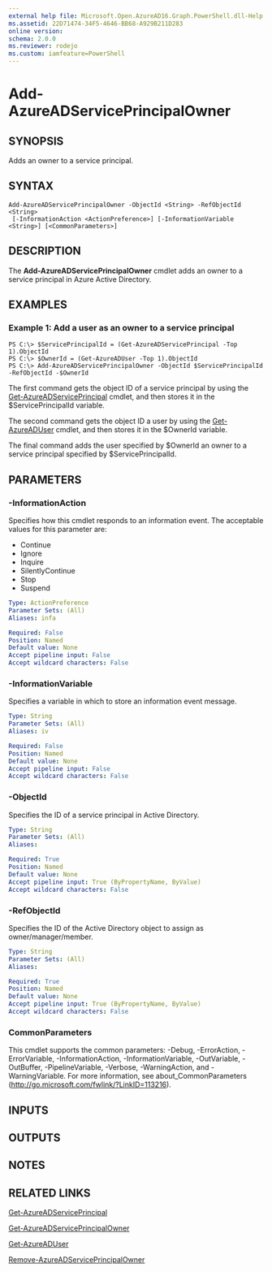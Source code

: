 ```yaml
---
external help file: Microsoft.Open.AzureAD16.Graph.PowerShell.dll-Help.xml
ms.assetid: 22D71474-34F5-4646-BB68-A929B211D283
online version: 
schema: 2.0.0
ms.reviewer: rodejo
ms.custom: iamfeature=PowerShell
---
```


# Add-AzureADServicePrincipalOwner

## SYNOPSIS
Adds an owner to a service principal.

## SYNTAX

```
Add-AzureADServicePrincipalOwner -ObjectId <String> -RefObjectId <String>
 [-InformationAction <ActionPreference>] [-InformationVariable <String>] [<CommonParameters>]
```

## DESCRIPTION
The **Add-AzureADServicePrincipalOwner** cmdlet adds an owner to a service principal in Azure Active Directory.

## EXAMPLES

### Example 1: Add a user as an owner to a service principal
```
PS C:\> $ServicePrincipalId = (Get-AzureADServicePrincipal -Top 1).ObjectId
PS C:\> $OwnerId = (Get-AzureADUser -Top 1).ObjectId
PS C:\> Add-AzureADServicePrincipalOwner -ObjectId $ServicePrincipalId -RefObjectId -$OwnerId
```

The first command gets the object ID of a service principal by using the [Get-AzureADServicePrincipal](./Get-AzureADServicePrincipal.md) cmdlet, and then stores it in the $ServicePrincipalId variable. 

The second command gets the object ID a user by using the [Get-AzureADUser](./Get-AzureADUser.md) cmdlet, and then stores it in the $OwnerId variable. 

The final command adds the user specified by $OwnerId an owner to a service principal specified by $ServicePrincipalId.

## PARAMETERS

### -InformationAction
Specifies how this cmdlet responds to an information event. The acceptable values for this parameter are:

- Continue
- Ignore
- Inquire
- SilentlyContinue
- Stop
- Suspend

```yaml
Type: ActionPreference
Parameter Sets: (All)
Aliases: infa

Required: False
Position: Named
Default value: None
Accept pipeline input: False
Accept wildcard characters: False
```

### -InformationVariable
Specifies a variable in which to store an information event message.

```yaml
Type: String
Parameter Sets: (All)
Aliases: iv

Required: False
Position: Named
Default value: None
Accept pipeline input: False
Accept wildcard characters: False
```

### -ObjectId
Specifies the ID of a service principal in Active Directory.

```yaml
Type: String
Parameter Sets: (All)
Aliases: 

Required: True
Position: Named
Default value: None
Accept pipeline input: True (ByPropertyName, ByValue)
Accept wildcard characters: False
```

### -RefObjectId
Specifies the ID of the Active Directory object to assign as owner/manager/member.

```yaml
Type: String
Parameter Sets: (All)
Aliases: 

Required: True
Position: Named
Default value: None
Accept pipeline input: True (ByPropertyName, ByValue)
Accept wildcard characters: False
```

### CommonParameters
This cmdlet supports the common parameters: -Debug, -ErrorAction, -ErrorVariable, -InformationAction, -InformationVariable, -OutVariable, -OutBuffer, -PipelineVariable, -Verbose, -WarningAction, and -WarningVariable. For more information, see about_CommonParameters (http://go.microsoft.com/fwlink/?LinkID=113216).

## INPUTS

## OUTPUTS

## NOTES

## RELATED LINKS

[Get-AzureADServicePrincipal](./Get-AzureADServicePrincipal.md)

[Get-AzureADServicePrincipalOwner](./Get-AzureADServicePrincipalOwner.md)

[Get-AzureADUser](./Get-AzureADUser.md)

[Remove-AzureADServicePrincipalOwner](./Remove-AzureADServicePrincipalOwner.md)
